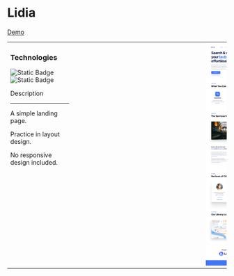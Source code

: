 # Lidia
[Demo](https://pvlchupryna.github.io/Lidia/)

<table>
    <tr>
        <td valign="top" style="vertical-align: top;">
            <h3>Technologies</h3>
            <p>
                <img alt="Static Badge" src="https://img.shields.io/badge/HTML5-%23E34F26?style=for-the-badge&logo=html5&logoColor=white&logoSize=auto">
              <img alt="Static Badge" src="https://img.shields.io/badge/CSS3-%231572B6?style=for-the-badge&logo=css3&logoColor=white&logoSize=auto">
            </p>
            <p>Description</p>
                <hr>
            <div>
                <p>A simple landing page.</p>
                <p>Practice in layout design.</p>
                <p>No responsive design included.</p>
            </div>
        </td>
        <td style="margin-left: 200px;">
           <a href="https://2books.su/reader/books/to-kill-a-mockingbird-adapted/" target="_blank" rel="noopener noreferrer">
    <img style="margin-left: 300px;" width="150" src="./docs/IMG/Lidia-demo.jpeg" alt="demo">
</a>
<!--             [![](./docs/IMG/Lidia-demo.jpeg)](https://2books.su/reader/books/to-kill-a-mockingbird-adapted/) -->
<!--             <img style="margin-left: 300px;" width="200" src="./docs/IMG/Lidia-demo.jpeg" alt="demo"> -->
        </td>
    </tr>
</table>

